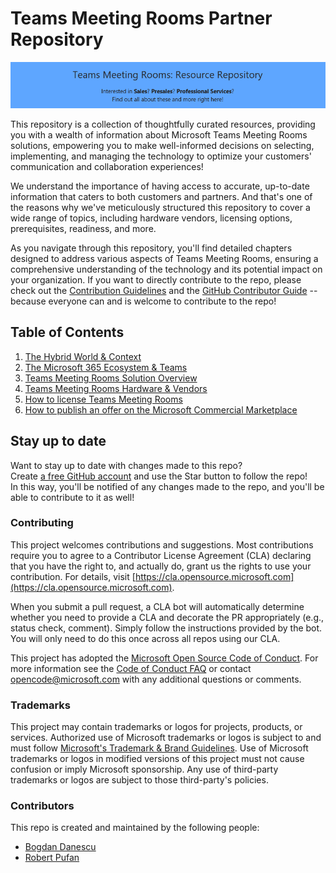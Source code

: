 # Teams Meeting Rooms Partner Repository

<p align="center">
  <img src="./images/repobanner.png" alt="" />
</p>

This repository is a collection of thoughtfully curated resources, providing you with a wealth of information about Microsoft Teams Meeting Rooms solutions, empowering you to make well-informed decisions on selecting, implementing, and managing the technology to optimize your customers' communication and collaboration experiences!

We understand the importance of having access to accurate, up-to-date information that caters to both customers and partners. And that's one of the reasons why we've meticulously structured this repository to cover a wide range of topics, including hardware vendors, licensing options, prerequisites, readiness, and more.

As you navigate through this repository, you'll find detailed chapters designed to address various aspects of Teams Meeting Rooms, ensuring a comprehensive understanding of the technology and its potential impact on your organization. If you want to directly contribute to the repo, please check out the [Contribution Guidelines](./contribution/guidelines.md) and the [GitHub Contributor Guide](./contribution/guide.md) -- because everyone can and is welcome to contribute to the repo!

## Table of Contents

1. [The Hybrid World & Context]()
2. [The Microsoft 365 Ecosystem & Teams]()
3. [Teams Meeting Rooms Solution Overview]()
4. [Teams Meeting Rooms Hardware & Vendors]()
5. [How to license Teams Meeting Rooms ]()
6. [How to publish an offer on the Microsoft Commercial Marketplace](./partners/commarketplace.md)

## Stay up to date

Want to stay up to date with changes made to this repo?  
Create [a free GitHub account](https://github.com/join) and use the Star button to follow the repo!  
In this way, you'll be notified of any changes made to the repo, and you'll be able to contribute to it as well!

### Contributing

This project welcomes contributions and suggestions.  Most contributions require you to agree to a
Contributor License Agreement (CLA) declaring that you have the right to, and actually do, grant us
the rights to use your contribution. For details, visit [https://cla.opensource.microsoft.com](https://cla.opensource.microsoft.com).

When you submit a pull request, a CLA bot will automatically determine whether you need to provide
a CLA and decorate the PR appropriately (e.g., status check, comment). Simply follow the instructions
provided by the bot. You will only need to do this once across all repos using our CLA.

This project has adopted the [Microsoft Open Source Code of Conduct](https://opensource.microsoft.com/codeofconduct/).
For more information see the [Code of Conduct FAQ](https://opensource.microsoft.com/codeofconduct/faq/) or
contact [opencode@microsoft.com](mailto:opencode@microsoft.com) with any additional questions or comments.

### Trademarks

This project may contain trademarks or logos for projects, products, or services. Authorized use of Microsoft
trademarks or logos is subject to and must follow
[Microsoft's Trademark & Brand Guidelines](https://www.microsoft.com/en-us/legal/intellectualproperty/trademarks/usage/general).
Use of Microsoft trademarks or logos in modified versions of this project must not cause confusion or imply Microsoft sponsorship.
Any use of third-party trademarks or logos are subject to those third-party's policies.

### Contributors

This repo is created and maintained by the following people:

- [Bogdan Danescu](https://www.linkedin.com/in/bogdanescu/)
- [Robert Pufan](https://www.linkedin.com/in/pufan/)